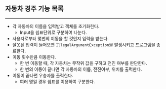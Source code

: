 ## 자동차 경주 기능 목록

---

* 각 자동차의 이름을 입력받고 객체를 초기화한다.
  * Input을 쉼표단위로 구분하여 나눈다.
* 사용자로부터 몇번의 이동을 할 것인지 입력을 받는다.
* 잘못된 입력이 들어오면 `IllegalArgumentException`을 발생시키고 프로그램을 종료한다.
* 이동 횟수만큼 이동한다.
  * 한 번 이동할 때, 각 자동차는 무작위 값을 구하고 전진 여부를 판단한다.
  * 한 번의 이동이 끝나면 각 자동차의 이름, 전진여부, 위치를 출력한다.
* 이동이 끝나면 우승자를 출력한다.
  * 여러 명일 경우 쉼표를 이용하여 구분한다.
